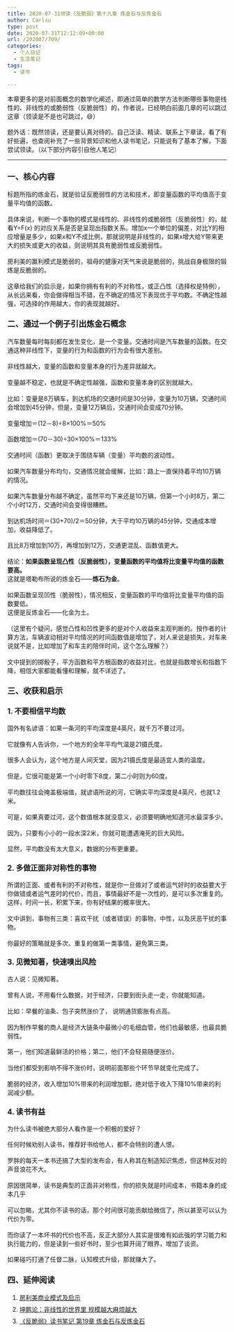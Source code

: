 ```yaml
---
title: 2020-07-31领读《反脆弱》第十九章 炼金石与反炼金石
author: Carlxu
type: post
date: 2020-07-31T12:12:09+00:00
url: /202007/709/
categories:
  - 个人日记
  - 生活笔记
tags:
  - 读书

---
```

<div class="markdown-here-wrapper" data-md-url="carlxu.cn">
  <p style="margin: 0px 0px 1.2em !important;">
    本章更多的是对前面概念的数学化阐述，即通过简单的数学方法判断哪些事物是线性的、非线性的或脆弱性（反脆弱性）的，作者说，已经明白前面几章的可以跳过这章（领读是不是也可跳过，&#x1f604;&#xfe0f;）
  </p>
  
  <p id="-">
    题外话：既然领读，还是要认真对待的。自己泛读、精读、联系上下章读，看了有好些遍，也查阅补充了一些背景知识和他人读书笔记，只能说有了基本了解，下面尝试领读。（以下部分内容引自他人笔记）
  </p>
  
  <p>
    <!--more-->
  </p>
  
  <hr />
  
  <h3 id="-" style="margin: 1.3em 0px 1em; padding: 0px; font-weight: bold; font-size: 1.3em;">
    一、核心内容
  </h3>
  
  <p style="margin: 0px 0px 1.2em !important;">
    标题所指的炼金石，就是验证反脆弱性的方法和技术，即变量函数的平均值高于变量平均值的函数。
  </p>
  
  <p style="margin: 0px 0px 1.2em !important;">
    具体来说，判断一个事物的模式是线性的、非线性的或脆弱性（反脆弱性）的，就看Y=F(x) 的对应关系是否是呈现出指数关系。增加x一个单位的偏差，对比Y的相应增量是多少，如果x和Y不成比例，那就说明是非线性的，如果x增大给Y带来更大的损失或更大的收益，则说明其具有脆弱性或反脆弱性。
  </p>
  
  <p style="margin: 0px 0px 1.2em !important;">
    房利美的赢利模式是脆弱的，祖母的健康对天气来说是脆弱的，挑战自身极限的锻炼是反脆弱的。
  </p>
  
  <p style="margin: 0px 0px 1.2em !important;">
    这章给我们的启示是，如果你拥有有利的不对称性，或正凸性（选择权是特例），从长远来看，你会做得相当不错，在不确定的情况下表现优于平均数。不确定性越强，可选择的作用越大，你的表现就越好。
  </p>
  
  <h3 id="-" style="margin: 1.3em 0px 1em; padding: 0px; font-weight: bold; font-size: 1.3em;">
    二、通过一个例子引出炼金石概念
  </h3>
  
  <p style="margin: 0px 0px 1.2em !important;">
    汽车数量每时每刻都在发生变化，是一个变量。交通时间是汽车数量的函数。在交通这种非线性下，变量的行为和函数的行为会有很大差别。
  </p>
  
  <p style="margin: 0px 0px 1.2em !important;">
    非线性越大，变量的函数和变量本身的行为差异就越大。
  </p>
  
  <p style="margin: 0px 0px 1.2em !important;">
    变量越不稳定，也就是不确定性越强，函数和变量本身的区别就越大。
  </p>
  
  <p style="margin: 0px 0px 1.2em !important;">
    比如：变量是8万辆车，到达机场的交通时间是30分钟，变量为10万辆，交通时间会增加到45分钟，但是，变量12万辆后，交通时间会变成70分钟。
  </p>
  
  <p style="margin: 0px 0px 1.2em !important;">
    变量增加＝(12－8)÷8×100%＝50%
  </p>
  
  <p style="margin: 0px 0px 1.2em !important;">
    函数增加＝(70－30)÷30×100%＝133%
  </p>
  
  <p style="margin: 0px 0px 1.2em !important;">
    交通时间（函数）更取决于围绕车辆（变量）平均数的波动性。
  </p>
  
  <p style="margin: 0px 0px 1.2em !important;">
    如果汽车数量分布均匀，交通情况就会缓解，比如：路上一直保持着平均10万辆的情况。
  </p>
  
  <p style="margin: 0px 0px 1.2em !important;">
    如果汽车数量分布越不确定，虽然平均下来还是10万辆，但第一个小时8万，第二个小时12万，交通时间会变得很糟糕。
  </p>
  
  <p style="margin: 0px 0px 1.2em !important;">
    到达机场时间＝(30+70)/2＝50分钟，大于平均10万辆的45分钟，交通成本增加，收益降低了。
  </p>
  
  <p style="margin: 0px 0px 1.2em !important;">
    且比8万增加到10万，再增加到12万，交通更混乱、函数值更大。
  </p>
  
  <p style="margin: 0px 0px 1.2em !important;">
    结论：<strong>如果函数呈现凸性（反脆弱性），变量函数的平均值将比变量平均值的函数要高。</strong><br /> 这就是塔勒布所说的炼金石——<strong>炼石为金</strong>。
  </p>
  
  <p style="margin: 0px 0px 1.2em !important;">
    如果函数呈现凹性（脆弱性），情况相反，变量函数的平均值将比变量平均值的函数要低。<br /> 这便是反炼金石——化金为土。
  </p>
  
  <p style="margin: 0px 0px 1.2em !important;">
    （这里有个疑问，感觉凸性和凹性更多的是对个人收益来主观判断的。按作者的计算方法，车辆波动相对平均情况的时间函数值是增加了，对人来说是损失，对车来说就不是，比如增加了和车主的陪伴时间，这个怎么理解？）
  </p>
  
  <p style="margin: 0px 0px 1.2em !important;">
    文中提到的掷骰子，平方函数和平方根函数的收益对比，也就是指数增长和指数下降，相信大家都能看懂和理解，就不详述了。
  </p>
  
  <h3 id="-" style="margin: 1.3em 0px 1em; padding: 0px; font-weight: bold; font-size: 1.3em;">
    三、收获和启示
  </h3>
  
  <h4 id="1-" style="margin: 1.3em 0px 1em; padding: 0px; font-weight: bold; font-size: 1.2em;">
    1. 不要相信平均数
  </h4>
  
  <p style="margin: 0px 0px 1.2em !important;">
    国外有名谚语：如果一条河的平均深度是4英尺，就千万不要过河。
  </p>
  
  <p style="margin: 0px 0px 1.2em !important;">
    它就像有人告诉你，一个地方的全年平均气温是21摄氏度。
  </p>
  
  <p style="margin: 0px 0px 1.2em !important;">
    很多人会认为，这个地方是人间天堂，因为21摄氏度是最适宜人类的温度。
  </p>
  
  <p style="margin: 0px 0px 1.2em !important;">
    但是，它很可能是第一个小时零下8度，第二小时则为60度。
  </p>
  
  <p style="margin: 0px 0px 1.2em !important;">
    平均数往往会掩盖极端值，就谚语所说的河，它确实平均深度是4英尺，也就1.2米。
  </p>
  
  <p style="margin: 0px 0px 1.2em !important;">
    可是，如果真要过河，这个数值根本就没意义，必须要明确地知道河水最深多少。
  </p>
  
  <p style="margin: 0px 0px 1.2em !important;">
    因为，只要有小小的一段水深2米，你就可能遭遇淹死的巨大风险。
  </p>
  
  <p style="margin: 0px 0px 1.2em !important;">
    显然，平均数没有太大意义，数据的分布更重要。
  </p>
  
  <h4 id="2-" style="margin: 1.3em 0px 1em; padding: 0px; font-weight: bold; font-size: 1.2em;">
    2. 多做正面非对称性的事物
  </h4>
  
  <p style="margin: 0px 0px 1.2em !important;">
    所谓的正面、或者有利的不对称性，就是你一旦做对了或者运气好时的收益要大于你做错或者运气差时的代价，而且，事情最好不是一次性的，是可以多次重复的。这样，时间一长，积累下来，你有好结果的概率很大。
  </p>
  
  <p style="margin: 0px 0px 1.2em !important;">
    文中讲到，事物有三类：喜欢干扰（或者错误）的事物，中性，以及厌恶干扰的事物。
  </p>
  
  <p style="margin: 0px 0px 1.2em !important;">
    你最好的策略就是多次、重复的做第一类事情，避免第三类。
  </p>
  
  <h4 id="3-" style="margin: 1.3em 0px 1em; padding: 0px; font-weight: bold; font-size: 1.2em;">
    3. 见微知著，快速嗅出风险
  </h4>
  
  <p style="margin: 0px 0px 1.2em !important;">
    古人说：见微知著。
  </p>
  
  <p style="margin: 0px 0px 1.2em !important;">
    曾有人说，不用看什么数据，对于经济，只要到街头走一走，你就能知道。
  </p>
  
  <p style="margin: 0px 0px 1.2em !important;">
    比如：早餐的油条、包子突然涨价了， 说明通货膨胀有点高。
  </p>
  
  <p style="margin: 0px 0px 1.2em !important;">
    因为制作早餐的商人是经济大链条中最微小的毛细血管，他们也最敏感，也最具脆弱性。
  </p>
  
  <p style="margin: 0px 0px 1.2em !important;">
    第一，他们知道最鲜活的价格；第二，他们不会轻易随便涨价。
  </p>
  
  <p style="margin: 0px 0px 1.2em !important;">
    当他们都受到影响不得不涨价时，说明前面那些个环节早就变化完成了。
  </p>
  
  <p style="margin: 0px 0px 1.2em !important;">
    脆弱的经济，收入增加10%带来的利润增加额，绝对低于收入下降10%带来的利润减少额。
  </p>
  
  <h4 id="4-" style="margin: 1.3em 0px 1em; padding: 0px; font-weight: bold; font-size: 1.2em;">
    4. 读书有益
  </h4>
  
  <p style="margin: 0px 0px 1.2em !important;">
    为什么读书被绝大部分人看作是一个积极的爱好？
  </p>
  
  <p style="margin: 0px 0px 1.2em !important;">
    任何时候劝别人读书，推荐好书给他人，都不会特别的遭人恨。
  </p>
  
  <p style="margin: 0px 0px 1.2em !important;">
    罗胖的每天一本书还搞了大型的发布会，有人称其在制造知识焦虑，但这种反对的声音浪花不大。
  </p>
  
  <p style="margin: 0px 0px 1.2em !important;">
    原因很简单，读书是典型的正面非对称性，你的损失就是时间成本，书籍本身的成本几乎
  </p>
  
  <p style="margin: 0px 0px 1.2em !important;">
    可以忽略，尤其你不读书的话，那个时间很可能贡献给微信了，所以甚至可以认为代价为零。
  </p>
  
  <p style="margin: 0px 0px 1.2em !important;">
    而你读了一本坏书的代价也不高，反正大部分人其实是很难有如此强的学习能力和执行能力的，但是读到一些好书时，至少也算开阔了眼界，增加了谈资。
  </p>
  
  <p style="margin: 0px 0px 1.2em !important;">
    如果碰巧打通了任督二脉，认知模式升级，那就赚大了。
  </p>
  
  <h3 id="-" style="margin: 1.3em 0px 1em; padding: 0px; font-weight: bold; font-size: 1.3em;">
    四、延伸阅读
  </h3>
  
  <ol style="margin: 1.2em 0px; padding-left: 2em;">
    <li style="margin: 0.5em 0px;">
      <a href="https://m.sohu.com/a/271536930_778083">房利美商业模式及启示</a>
    </li>
    <li style="margin: 0.5em 0px;">
      <a href="https://m.sohu.com/a/383136783_378683">坤鹏论：非线性的世界里 规模越大麻烦越大</a>
    </li>
    <li style="margin: 0.5em 0px;">
      <a href="https://www.jianshu.com/p/592f0498080c">《反脆弱》读书笔记 第19章 炼金石与反炼金石</a>
    </li>
  </ol>
  
  <div style="height: 0; width: 0; max-height: 0; max-width: 0; overflow: hidden; font-size: 0em; padding: 0; margin: 0;" title="MDH:PHA+IyMg44CK5Y+N6ISG5byx44CL56ys5Y2B5Lmd56ugIOeCvOmHkeefs+S4juWPjeeCvOmHkeef
szwvcD48cD7mnKznq6Dmm7TlpJrnmoTmmK/lr7nliY3pnaLmpoLlv7XnmoTmlbDlrabljJbpmJDo
v7DvvIzljbPpgJrov4fnroDljZXnmoTmlbDlrabmlrnms5XliKTmlq3lk6rkupvkuovnianmmK/n
ur/mgKfnmoTjgIHpnZ7nur/mgKfnmoTmiJbohIblvLHmgKfvvIjlj43ohIblvLHmgKfvvInnmoTv
vIzkvZzogIXor7TvvIzlt7Lnu4/mmI7nmb3liY3pnaLlh6Dnq6DnmoTlj6/ku6Xot7Pov4fov5nn
q6DvvIjpoobor7vmmK/kuI3mmK/kuZ/lj6/ot7Pov4fvvIztoL3tuITvuI/vvIk8L3A+PHA+6aKY
5aSW6K+d77ya5pei54S26aKG6K+777yM6L+Y5piv6KaB6K6k55yf5a+55b6F55qE44CC6Ieq5bex
5rOb6K+744CB57K+6K+744CB6IGU57O75LiK5LiL56ug6K+777yM55yL5LqG5pyJ5aW95Lqb6YGN
77yM5Lmf5p+l6ZiF6KGl5YWF5LqG5LiA5Lqb6IOM5pmv55+l6K+G5ZKM5LuW5Lq66K+75Lmm56yU
6K6w77yM5Y+q6IO96K+05pyJ5LqG5Z+65pys5LqG6Kej77yM5LiL6Z2i5bCd6K+V6aKG6K+744CC
77yI5Lul5LiL6YOo5YiG5YaF5a655byV6Ieq5LuW5Lq656yU6K6w77yJPC9wPjxwPi0tPC9wPjxw
PiMjIyDkuIDjgIHmoLjlv4PlhoXlrrk8L3A+PHA+5qCH6aKY5omA5oyH55qE54K86YeR55+z77yM
5bCx5piv6aqM6K+B5Y+N6ISG5byx5oCn55qE5pa55rOV5ZKM5oqA5pyv77yM5Y2z5Y+Y6YeP5Ye9
5pWw55qE5bmz5Z2H5YC86auY5LqO5Y+Y6YeP5bmz5Z2H5YC855qE5Ye95pWw44CCPC9wPjxwPuWF
t+S9k+adpeivtO+8jOWIpOaWreS4gOS4quS6i+eJqeeahOaooeW8j+aYr+e6v+aAp+eahOOAgemd
nue6v+aAp+eahOaIluiEhuW8seaAp++8iOWPjeiEhuW8seaAp++8ieeahO+8jOWwseeci1k9Rih4
KSDnmoTlr7nlupTlhbPns7vmmK/lkKbmmK/lkYjnjrDlh7rmjIfmlbDlhbPns7vjgILlop7liqB4
5LiA5Liq5Y2V5L2N55qE5YGP5beu77yM5a+55q+UWeeahOebuOW6lOWinumHj+aYr+WkmuWwke+8
jOWmguaenHjlkoxZ5LiN5oiQ5q+U5L6L77yM6YKj5bCx6K+05piO5piv6Z2e57q/5oCn55qE77yM
5aaC5p6ceOWinuWkp+e7mVnluKbmnaXmm7TlpKfnmoTmjZ/lpLHmiJbmm7TlpKfnmoTmlLbnm4rv
vIzliJnor7TmmI7lhbblhbfmnInohIblvLHmgKfmiJblj43ohIblvLHmgKfjgII8L3A+PHA+5oi/
5Yip576O55qE6LWi5Yip5qih5byP5piv6ISG5byx55qE77yM56WW5q+N55qE5YGl5bq35a+55aSp
5rCU5p2l6K+05piv6ISG5byx55qE77yM5oyR5oiY6Ieq6Lqr5p6B6ZmQ55qE6ZS754K85piv5Y+N
6ISG5byx55qE44CCPC9wPjxwPui/meeroOe7meaIkeS7rOeahOWQr+ekuuaYr++8jOWmguaenOS9
oOaLpeacieacieWIqeeahOS4jeWvueensOaAp++8jOaIluato+WHuOaAp++8iOmAieaLqeadg+aY
r+eJueS+i++8ie+8jOS7jumVv+i/nOadpeeci++8jOS9oOS8muWBmuW+l+ebuOW9k+S4jemUme+8
jOWcqOS4jeehruWumueahOaDheWGteS4i+ihqOeOsOS8mOS6juW5s+Wdh+aVsOOAguS4jeehruWu
muaAp+i2iuW8uu+8jOWPr+mAieaLqeeahOS9nOeUqOi2iuWkp++8jOS9oOeahOihqOeOsOWwsei2
iuWlveOAgjwvcD48cD4jIyMg5LqM44CB6YCa6L+H5LiA5Liq5L6L5a2Q5byV5Ye654K86YeR55+z
5qaC5b+1PC9wPjxwPuaxvei9puaVsOmHj+avj+aXtuavj+WIu+mDveWcqOWPkeeUn+WPmOWMlu+8
jOaYr+S4gOS4quWPmOmHj+OAguS6pOmAmuaXtumXtOaYr+axvei9puaVsOmHj+eahOWHveaVsOOA
guWcqOS6pOmAmui/meenjemdnue6v+aAp+S4i++8jOWPmOmHj+eahOihjOS4uuWSjOWHveaVsOea
hOihjOS4uuS8muacieW+iOWkp+W3ruWIq+OAgjwvcD48cD7pnZ7nur/mgKfotorlpKfvvIzlj5jp
h4/nmoTlh73mlbDlkozlj5jph4/mnKzouqvnmoTooYzkuLrlt67lvILlsLHotorlpKfjgII8L3A+
PHA+5Y+Y6YeP6LaK5LiN56iz5a6a77yM5Lmf5bCx5piv5LiN56Gu5a6a5oCn6LaK5by677yM5Ye9
5pWw5ZKM5Y+Y6YeP5pys6Lqr55qE5Yy65Yir5bCx6LaK5aSn44CCPC9wPjxwPuavlOWmgu+8muWP
mOmHj+aYrzjkuIfovobovabvvIzliLDovr7mnLrlnLrnmoTkuqTpgJrml7bpl7TmmK8zMOWIhumS
n++8jOWPmOmHj+S4ujEw5LiH6L6G77yM5Lqk6YCa5pe26Ze05Lya5aKe5Yqg5YiwNDXliIbpkp/v
vIzkvYbmmK/vvIzlj5jph48xMuS4h+i+huWQju+8jOS6pOmAmuaXtumXtOS8muWPmOaIkDcw5YiG
6ZKf44CCPC9wPjxwPuWPmOmHj+WinuWKoO+8nSgxMu+8jTgpw7c4w5cxMDAl77ydNTAlPC9wPjxw
PuWHveaVsOWinuWKoO+8nSg3MO+8jTMwKcO3MzDDlzEwMCXvvJ0xMzMlPC9wPjxwPuS6pOmAmuaX
tumXtO+8iOWHveaVsO+8ieabtOWPluWGs+S6juWbtOe7lei9pui+hu+8iOWPmOmHj++8ieW5s+Wd
h+aVsOeahOazouWKqOaAp+OAgjwvcD48cD7lpoLmnpzmsb3ovabmlbDph4/liIbluIPlnYfljIDv
vIzkuqTpgJrmg4XlhrXlsLHkvJrnvJPop6PvvIzmr5TlpoLvvJrot6/kuIrkuIDnm7Tkv53mjIHn
nYDlubPlnYcxMOS4h+i+hueahOaDheWGteOAgjwvcD48cD7lpoLmnpzmsb3ovabmlbDph4/liIbl
uIPotorkuI3noa7lrprvvIzomb3nhLblubPlnYfkuIvmnaXov5jmmK8xMOS4h+i+hu+8jOS9hues
rOS4gOS4quWwj+aXtjjkuIfvvIznrKzkuozkuKrlsI/ml7YxMuS4h++8jOS6pOmAmuaXtumXtOS8
muWPmOW+l+W+iOezn+ezleOAgjwvcD48cD7liLDovr7mnLrlnLrml7bpl7TvvJ0oMzArNzApLzLv
vJ01MOWIhumSn++8jOWkp+S6juW5s+WdhzEw5LiH6L6G55qENDXliIbpkp/vvIzkuqTpgJrmiJDm
nKzlop7liqDvvIzmlLbnm4rpmY3kvY7kuobjgII8L3A+PHA+5LiU5q+UOOS4h+WinuWKoOWIsDEw
5LiH77yM5YaN5aKe5Yqg5YiwMTLkuIfvvIzkuqTpgJrmm7Tmt7fkubHjgIHlh73mlbDlgLzmm7Tl
pKfjgII8L3A+PHA+57uT6K6677yaKirlpoLmnpzlh73mlbDlkYjnjrDlh7jmgKfvvIjlj43ohIbl
vLHmgKfvvInvvIzlj5jph4/lh73mlbDnmoTlubPlnYflgLzlsIbmr5Tlj5jph4/lubPlnYflgLzn
moTlh73mlbDopoHpq5jjgIIqKjwvcD48cD7ov5nlsLHmmK/loZTli5LluIPmiYDor7TnmoTngrzp
h5Hnn7PigJTigJQqKueCvOefs+S4uumHkSoq44CCPC9wPjxwPuWmguaenOWHveaVsOWRiOeOsOWH
ueaAp++8iOiEhuW8seaAp++8ie+8jOaDheWGteebuOWPje+8jOWPmOmHj+WHveaVsOeahOW5s+Wd
h+WAvOWwhuavlOWPmOmHj+W5s+Wdh+WAvOeahOWHveaVsOimgeS9juOAgjwvcD48cD7ov5nkvr/m
mK/lj43ngrzph5Hnn7PigJTigJTljJbph5HkuLrlnJ/jgII8L3A+PHA+77yI6L+Z6YeM5pyJ5Liq
55aR6Zeu77yM5oSf6KeJ5Ye45oCn5ZKM5Ye55oCn5pu05aSa55qE5piv5a+55Liq5Lq65pS255uK
5p2l5Li76KeC5Yik5pat55qE44CC5oyJ5L2c6ICF55qE6K6h566X5pa55rOV77yM6L2m6L6G5rOi
5Yqo55u45a+55bmz5Z2H5oOF5Ya155qE5pe26Ze05Ye95pWw5YC85piv5aKe5Yqg5LqG77yM5a+5
5Lq65p2l6K+05piv5o2f5aSx77yM5a+56L2m5p2l6K+05bCx5LiN5piv77yM5q+U5aaC5aKe5Yqg
5LqG5ZKM6L2m5Li755qE6Zmq5Ly05pe26Ze077yM6L+Z5Liq5oCO5LmI55CG6Kej77yf77yJPC9w
PjxwPuaWh+S4reaPkOWIsOeahOaOt+mqsOWtkO+8jOW5s+aWueWHveaVsOWSjOW5s+aWueagueWH
veaVsOeahOaUtuebiuWvueavlO+8jOS5n+WwseaYr+aMh+aVsOWinumVv+WSjOaMh+aVsOS4i+mZ
je+8jOebuOS/oeWkp+WutumDveiDveeci+aHguWSjOeQhuino++8jOWwseS4jeivpui/sOS6huOA
gjwvcD48cD4jIyMg5LiJ44CB5pS26I635ZKM5ZCv56S6PC9wPjxwPiMjIyMgMS4g5LiN6KaB55u4
5L+h5bmz5Z2H5pWwPC9wPjxwPuWbveWkluacieWQjeiwmuivre+8muWmguaenOS4gOadoeays+ea
hOW5s+Wdh+a3seW6puaYrzToi7HlsLrvvIzlsLHljYPkuIfkuI3opoHov4fmsrPjgII8L3A+PHA+
5a6D5bCx5YOP5pyJ5Lq65ZGK6K+J5L2g77yM5LiA5Liq5Zyw5pa555qE5YWo5bm05bmz5Z2H5rCU
5rip5pivMjHmkYTmsI/luqbjgII8L3A+PHA+5b6I5aSa5Lq65Lya6K6k5Li677yM6L+Z5Liq5Zyw
5pa55piv5Lq66Ze05aSp5aCC77yM5Zug5Li6MjHmkYTmsI/luqbmmK/mnIDpgILlrpzkurrnsbvn
moTmuKnluqbjgII8L3A+PHA+5L2G5piv77yM5a6D5b6I5Y+v6IO95piv56ys5LiA5Liq5bCP5pe2
6Zu25LiLOOW6pu+8jOesrOS6jOWwj+aXtuWImeS4ujYw5bqm44CCPC9wPjxwPuW5s+Wdh+aVsOW+
gOW+gOS8muaOqeebluaegeerr+WAvO+8jOWwseiwmuivreaJgOivtOeahOays++8jOWug+ehruWu
nuW5s+Wdh+a3seW6puaYrzToi7HlsLrvvIzkuZ/lsLExLjLnsbPjgII8L3A+PHA+5Y+v5piv77yM
5aaC5p6c55yf6KaB6L+H5rKz77yM6L+Z5Liq5pWw5YC85qC55pys5bCx5rKh5oSP5LmJ77yM5b+F
6aG76KaB5piO56Gu5Zyw55+l6YGT5rKz5rC05pyA5rex5aSa5bCR44CCPC9wPjxwPuWboOS4uu+8
jOWPquimgeacieWwj+Wwj+eahOS4gOauteawtOa3sTLnsbPvvIzkvaDlsLHlj6/og73pga3pgYfm
t7nmrbvnmoTlt6jlpKfpo47pmanjgII8L3A+PHA+5pi+54S277yM5bmz5Z2H5pWw5rKh5pyJ5aSq
5aSn5oSP5LmJ77yM5pWw5o2u55qE5YiG5biD5pu06YeN6KaB44CCPC9wPjxwPiMjIyMgMi4g5aSa
5YGa5q2j6Z2i6Z2e5a+556ew5oCn55qE5LqL54mpPC9wPjxwPuaJgOiwk+eahOato+mdouOAgeaI
luiAheacieWIqeeahOS4jeWvueensOaAp++8jOWwseaYr+S9oOS4gOaXpuWBmuWvueS6huaIluiA
hei/kOawlOWlveaXtueahOaUtuebiuimgeWkp+S6juS9oOWBmumUmeaIluiAhei/kOawlOW3ruaX
tueahOS7o+S7t++8jOiAjOS4lO+8jOS6i+aDheacgOWlveS4jeaYr+S4gOasoeaAp+eahO+8jOaY
r+WPr+S7peWkmuasoemHjeWkjeeahOOAgui/meagt++8jOaXtumXtOS4gOmVv++8jOenr+e0r+S4
i+adpe+8jOS9oOacieWlvee7k+aenOeahOamgueOh+W+iOWkp+OAgjwvcD48cD7mlofkuK3orrLl
iLDvvIzkuovnianmnInkuInnsbvvvJrllpzmrKLlubLmibDvvIjmiJbogIXplJnor6/vvInnmoTk
uovnianvvIzkuK3mgKfvvIzku6Xlj4rljozmgbblubLmibDnmoTkuovnianjgII8L3A+PHA+5L2g
5pyA5aW955qE562W55Wl5bCx5piv5aSa5qyh44CB6YeN5aSN55qE5YGa56ys5LiA57G75LqL5oOF
77yM6YG/5YWN56ys5LiJ57G744CCPC9wPjxwPiMjIyMgMy4g6KeB5b6u55+l6JGX77yM5b+r6YCf
5ZeF5Ye66aOO6ZmpPC9wPjxwPuWPpOS6uuivtO+8muingeW+ruefpeiRl+OAgjwvcD48cD7mm77m
nInkurror7TvvIzkuI3nlKjnnIvku4DkuYjmlbDmja7vvIzlr7nkuo7nu4/mtY7vvIzlj6ropoHl
iLDooZflpLTotbDkuIDotbDvvIzkvaDlsLHog73nn6XpgZPjgII8L3A+PHA+5q+U5aaC77ya5pep
6aSQ55qE5rK55p2h44CB5YyF5a2Q56qB54S25rao5Lu35LqG77yMIOivtOaYjumAmui0p+iGqOiD
gOacieeCuemrmOOAgjwvcD48cD7lm6DkuLrliLbkvZzml6nppJDnmoTllYbkurrmmK/nu4/mtY7l
pKfpk77mnaHkuK3mnIDlvq7lsI/nmoTmr5vnu4booYDnrqHvvIzku5bku6zkuZ/mnIDmlY/mhJ/v
vIzkuZ/mnIDlhbfohIblvLHmgKfjgII8L3A+PHA+56ys5LiA77yM5LuW5Lus55+l6YGT5pyA6bKc
5rS755qE5Lu35qC877yb56ys5LqM77yM5LuW5Lus5LiN5Lya6L275piT6ZqP5L6/5rao5Lu344CC
PC9wPjxwPuW9k+S7luS7rOmDveWPl+WIsOW9seWTjeS4jeW+l+S4jea2qOS7t+aXtu+8jOivtOaY
juWJjemdoumCo+S6m+S4queOr+iKguaXqeWwseWPmOWMluWujOaIkOS6huOAgjwvcD48cD7ohIbl
vLHnmoTnu4/mtY7vvIzmlLblhaXlop7liqAxMCXluKbmnaXnmoTliKnmtqblop7liqDpop3vvIzn
u53lr7nkvY7kuo7mlLblhaXkuIvpmY0xMCXluKbmnaXnmoTliKnmtqblh4/lsJHpop3jgII8L3A+
PHA+IyMjIyA0LiDor7vkuabmnInnm4o8L3A+PHA+5Li65LuA5LmI6K+75Lmm6KKr57ud5aSn6YOo
5YiG5Lq655yL5L2c5piv5LiA5Liq56ev5p6B55qE54ix5aW977yfPC9wPjxwPuS7u+S9leaXtuWA
meWKneWIq+S6uuivu+S5pu+8jOaOqOiNkOWlveS5pue7meS7luS6uu+8jOmDveS4jeS8mueJueWI
q+eahOmBreS6uuaBqOOAgjwvcD48cD7nvZfog5bnmoTmr4/lpKnkuIDmnKzkuabov5jmkJ7kuobl
pKflnovnmoTlj5HluIPkvJrvvIzmnInkurrnp7DlhbblnKjliLbpgKDnn6Xor4bnhKbomZHvvIzk
vYbov5nnp43lj43lr7nnmoTlo7Dpn7PmtaroirHkuI3lpKfjgII8L3A+PHA+5Y6f5Zug5b6I566A
5Y2V77yM6K+75Lmm5piv5YW45Z6L55qE5q2j6Z2i6Z2e5a+556ew5oCn77yM5L2g55qE5o2f5aSx
5bCx5piv5pe26Ze05oiQ5pys77yM5Lmm57GN5pys6Lqr55qE5oiQ5pys5Yeg5LmO5Y+v5Lul5b+9
55Wl77yM5bCk5YW25L2g5LiN6K+75Lmm55qE6K+d77yM6YKj5Liq5pe26Ze05b6I5Y+v6IO96LSh
54yu57uZ5b6u5L+h5LqG77yM5omA5Lul55Sa6Iez5Y+v5Lul6K6k5Li65Luj5Lu35Li66Zu244CC
PC9wPjxwPuiAjOS9oOivu+S6huS4gOacrOWdj+S5pueahOS7o+S7t+S5n+S4jemrmO+8jOWPjeat
o+Wkp+mDqOWIhuS6uuWFtuWunuaYr+W+iOmavuacieWmguatpOW8uueahOWtpuS5oOiDveWKm+WS
jOaJp+ihjOiDveWKm+eahO+8jOS9huaYr+ivu+WIsOS4gOS6m+WlveS5puaXtu+8jOiHs+WwkeS5
n+eul+W8gOmYlOS6huecvOeVjO+8jOWinuWKoOS6huiwiOi1hOOAgjwvcD48cD7lpoLmnpznorDl
t6fmiZPpgJrkuobku7vnnaPkuozohInvvIzorqTnn6XmqKHlvI/ljYfnuqfvvIzpgqPlsLHotZrl
pKfkuobjgII8L3A+PHA+IyMjIOWbm+OAgeW7tuS8uOmYheivuzxicj4xLiBb5oi/5Yip576O5ZWG
5Lia5qih5byP5Y+K5ZCv56S6XShodHRwczovL20uc29odS5jb20vYS8yNzE1MzY5MzBfNzc4MDgz
KTxicj4yLiBb5Z2k6bmP6K6677ya6Z2e57q/5oCn55qE5LiW55WM6YeMIOinhOaooei2iuWkp+m6
u+eDpui2iuWkp10oaHR0cHM6Ly9tLnNvaHUuY29tL2EvMzgzMTM2NzgzXzM3ODY4Myk8YnI+My4g
W+OAiuWPjeiEhuW8seOAi+ivu+S5pueslOiusCDnrKwxOeeroCDngrzph5Hnn7PkuI7lj43ngrzp
h5Hnn7NdKGh0dHBzOi8vd3d3LmppYW5zaHUuY29tL3AvNTkyZjA0OTgwODBjKTwvcD4=">
    ​
  </div>
</div>

<!--more-->

<!--more-->

<!--more-->

<!--more-->

<!--more-->

<!--more-->

<!--more-->

<!--more-->

<!--more-->

<!--more-->

<!--more-->

<!--more-->

<!--more-->

<!--more-->

<!--more-->

<!--more-->

<!--more-->

<!--more-->

<!--more-->

<!--more-->

<!--more-->

<!--more-->

<!--more-->

<!--more-->

<!--more-->

<!--more-->

<!--more-->

<!--more-->

<!--more-->

<!--more-->

<!--more-->

<!--more-->

<!--more-->

<!--more-->

<!--more-->

<!--more-->

<!--more-->

<!--more-->

<!--more-->

<!--more-->

<!--more-->

<!--more-->

<!--more-->

<!--more-->

<!--more-->

<!--more-->

<!--more-->

<!--more-->

<!--more-->

<!--more-->

<!--more-->

<!--more-->